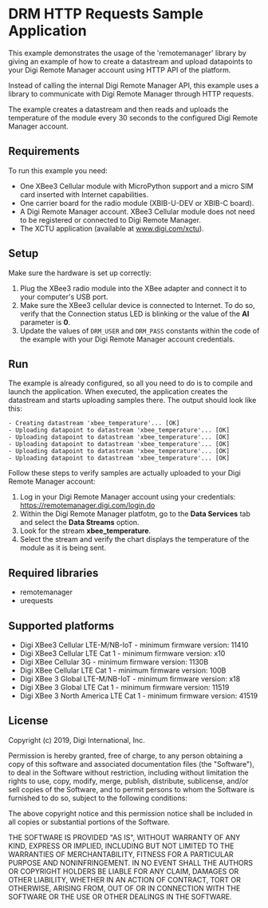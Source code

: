 DRM HTTP Requests Sample Application
====================================

This example demonstrates the usage of the 'remotemanager' library by giving
an example of how to create a datastream and upload datapoints to your Digi
Remote Manager account using HTTP API of the platform.

Instead of calling the internal Digi Remote Manager API, this example uses a
library to communicate with Digi Remote Manager through HTTP requests.

The example creates a datastream and then reads and uploads the temperature of
the module every 30 seconds to the configured Digi Remote Manager account.

Requirements
------------

To run this example you need:

* One XBee3 Cellular module with MicroPython support and a micro SIM card
  inserted with Internet capabilities.
* One carrier board for the radio module (XBIB-U-DEV or XBIB-C board).
* A Digi Remote Manager account. XBee3 Cellular module does not need to be
  registered or connected to Digi Remote Manager.
* The XCTU application (available at www.digi.com/xctu).

Setup
-----

Make sure the hardware is set up correctly:

1. Plug the XBee3 radio module into the XBee adapter and connect it to your
   computer's USB port.
2. Make sure the XBee3 cellular device is connected to Internet. To do so,
   verify that the Connection status LED is blinking or the value of the
   **AI** parameter is **0**.
3. Update the values of `DRM_USER` and `DRM_PASS` constants within the code of
   the example with your Digi Remote Manager account credentials.

Run
---

The example is already configured, so all you need to do is to compile and
launch the application. When executed, the application creates the datastream
and starts uploading samples there. The output should look like this:

    - Creating datastream 'xbee_temperature'... [OK]
    - Uploading datapoint to datastream 'xbee_temperature'... [OK]
    - Uploading datapoint to datastream 'xbee_temperature'... [OK]
    - Uploading datapoint to datastream 'xbee_temperature'... [OK]
    - Uploading datapoint to datastream 'xbee_temperature'... [OK]
    - Uploading datapoint to datastream 'xbee_temperature'... [OK]

Follow these steps to verify samples are actually uploaded to your Digi Remote
Manager account:

1. Log in your Digi Remote Manager account using your credentials:
   https://remotemanager.digi.com/login.do
2. Within the Digi Remote Manager platfotm, go to the **Data Services** tab
   and select the **Data Streams** option.
3. Look for the stream **xbee_temperature**.
4. Select the stream and verify the chart displays the temperature of the
   module as it is being sent.

Required libraries
--------------------

* remotemanager
* urequests

Supported platforms
-------------------

* Digi XBee3 Cellular LTE-M/NB-IoT - minimum firmware version: 11410
* Digi XBee3 Cellular LTE Cat 1 - minimum firmware version: x10
* Digi XBee Cellular 3G - minimum firmware version: 1130B
* Digi XBee Cellular LTE Cat 1 - minimum firmware version: 100B
* Digi XBee 3 Global LTE-M/NB-IoT - minimum firmware version: x18
* Digi XBee 3 Global LTE Cat 1 - minimum firmware version: 11519
* Digi XBee 3 North America LTE Cat 1 - minimum firmware version: 41519

License
-------

Copyright (c) 2019, Digi International, Inc.

Permission is hereby granted, free of charge, to any person obtaining a copy
of this software and associated documentation files (the "Software"), to deal
in the Software without restriction, including without limitation the rights
to use, copy, modify, merge, publish, distribute, sublicense, and/or sell
copies of the Software, and to permit persons to whom the Software is
furnished to do so, subject to the following conditions:

The above copyright notice and this permission notice shall be included in all
copies or substantial portions of the Software.

THE SOFTWARE IS PROVIDED "AS IS", WITHOUT WARRANTY OF ANY KIND, EXPRESS OR
IMPLIED, INCLUDING BUT NOT LIMITED TO THE WARRANTIES OF MERCHANTABILITY,
FITNESS FOR A PARTICULAR PURPOSE AND NONINFRINGEMENT. IN NO EVENT SHALL THE
AUTHORS OR COPYRIGHT HOLDERS BE LIABLE FOR ANY CLAIM, DAMAGES OR OTHER
LIABILITY, WHETHER IN AN ACTION OF CONTRACT, TORT OR OTHERWISE, ARISING FROM,
OUT OF OR IN CONNECTION WITH THE SOFTWARE OR THE USE OR OTHER DEALINGS IN THE
SOFTWARE.
